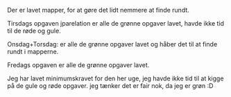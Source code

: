 Der er lavet mapper, for at gøre det lidt nemmere at finde rundt. 

Tirsdags opgaven jparelation er alle de grønne opgaver lavet, havde ikke tid til de røde og gule.


Onsdag+Torsdag: er alle de grønne opgaver lavet og håber det til at finde rundt i mapperne. 

Fredags opgaven er alle de grønne opgaver lavet. 

Jeg har lavet minimumskravet for den her uge, jeg havde ikke tid til at kigge på de gule og røde opgaver. jeg tænker det er fair nok, da jeg er grøn :D
